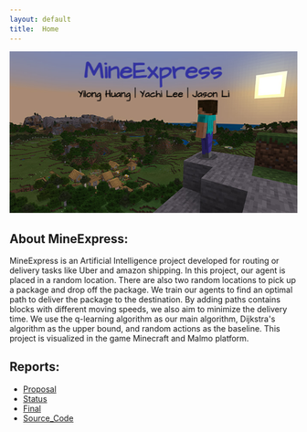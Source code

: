 ```yaml
---
layout: default
title:  Home
---
```

<p align="center">
  <img src="image/minecraft.png">
</p>

## About MineExpress:
MineExpress is an Artificial Intelligence project developed for routing or delivery tasks like Uber and amazon shipping. In this project, our agent is placed in a random location. There are also two random locations to pick up a package and drop off the package. We train our agents to find an optimal path to deliver the package to the destination. By adding paths contains blocks with different moving speeds, we also aim to minimize the delivery time. We use the q-learning algorithm as our main algorithm, Dijkstra's algorithm as the upper bound, and random actions as the baseline. This project is visualized in the game Minecraft and Malmo platform.


## Reports:
- [Proposal](proposal.html)
- [Status](status.html)
- [Final](final.html)
- [Source_Code](https://github.com/yachilee/herobrine)

